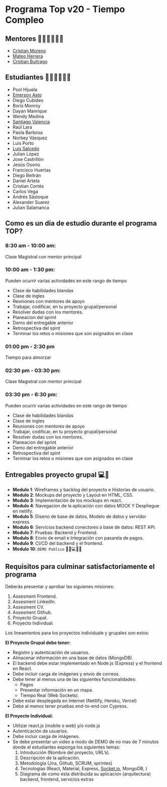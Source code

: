 # Programa Top v20 -  Tiempo Compleo

## Mentores 👩🏻‍🏫👨🏼‍🏫
- [Cristian Moreno](profiles/mentor-principal.md)
- [Mateo Herrera](profiles/mateo-herrera.md)
- [Cristian Buitrago](profiles/cristian-buitrago.md)

## Estudiantes 👩🏻‍💻🧑🏼‍💻
- Pool Hijuela
- [Emerson Asto](profiles/emerson-asto.md)
- Diego Cubides
- Boris Monroy
- Dayan Manrique
- Wendy Medina
- [Santiago Valencia](sprofiles/santiago-valencia-profile.md)
- Raúl Lara
- Paola Barbosa
- Norbey Vásquez
- Luis Porto
- [Luis Salcedo](profiles/luis-salcedo-salas.md)
- Julian López
- Jose Castrillón
- Jesús Osorio
- Francisco Huertas
- Diego Beltrán
- Daniel Arteta
- Cristian Cortés
- Carlos Vega
- Andrés Sástoque
- Alexander Suarez
- Julian Salamanca

## Como es un dia de estudio durante el programa TOP?

### 8:30 am - 10:00 am:
Clase Magistral con mentor principal

### 10:00 am - 1:30 pm:
Pueden ocurrir varias actividades en este rango de tiempo
- Clase de habilidades blandas
- Clase de ingles
- Reuniones con mentores de apoyo
- Trabajar, codificar, en tu proyecto grupal/personal
- Resolver dudas con los mentores.
- Planeacion del sprint
- Demo del entregable anterior
- Retrospectiva del spint
- Terminar los retos o misiones que son asignados en clase

### 01:00 pm - 2:30 pm
Tiempo para almorzar

### 02:30 pm - 03:30 pm:
Clase Magistral con mentor principal

### 03:30 pm - 6:30 pm:
Pueden ocurrir varias actividades en este rango de tiempo
- Clase de habilidades blandas
- Clase de ingles
- Reuniones con mentores de apoyo
- Trabajar, codificar, en tu proyecto grupal/personal
- Resolver dudas con los mentores.
- Planeacion del sprint
- Demo del entregable anterior
- Retrospectiva del spint
- Terminar los retos o misiones que son asignados en clase

## Entregables proyecto grupal 💻🤝

- **Modulo 1**: Wireframes y backlog del proyecto e Historias de usuario.
- **Modulo 2**: Mockups del proyecto y Layout en HTML, CSS.
- **Modulo 3**: Implementación de los mockups en react.
- **Modulo 4**: Navegacion de la aplicación con datos MOCK Y Despliegue en netlify.
- **Modulo 5**: Diseno de base de datos, Modelo de datos y servidor express.
- **Modulo 6**: Servicios backend conectores a base de datos: REST API.
- **Modulo 7**: Pruebas: Backend y Frontend.
- **Modulo 8**: Envio de email e Integración con pasarela de pagos.
- **Modulo 9**: CI/CD del backend y el frontend.
- **Modulo 10**: `DEMO Publico` 🎊🎉💻🎊🎉

## Requisitos para culminar satisfactoriamente el programa

Deberás presentar y aprobar las siguienes misiones:

1. Assesment Frontend.
2. Assesment LinkedIn.
3. Assesment CV.
4. Assesment Github.
5. Proyecto Grupal.
6. Proyecto Individual.

Los lineamientos para los proyectos individuale y grupales son estos:

**El Proyecto Grupal debe tener:**

- Registro y autenticación de usuarios.
- Almacenar información en una base de datos (MongoDB).
- El backend debe estar implementado en Node.js (Express) y el frontend en React.
- Debe incluir carga de imágenes y envío de correos.
- Debe tener al menos una de las siguientes funcionalidades:
    - Pagos
    - Presentar información en un mapa.
    - Tiempo Real (Web Sockets).
- Debe estar desplegada en Internet (Netllify, Heroku, Vercel)
- Debe al menos tener pruebas end-to-end con Cypress.

**El Proyecto Individual:**

- Utilizar react.js (mobile o web) y/o node.js
- Autenticación de usuarios.
- Debe incluir carga de imágenes.
- Se debe presentar un video a modo de DEMO de no mas de 7 minutos donde el estudiantes exponga los siguientes temas:
    1. Introducción (Nombre del proyecto, URL’s).
    2. Descripción de la aplicación.
    3. Metodología (Jira, Github, SCRUM, sprintes)
    4. Tecnologías (React, Material, Express, [Socket.io](http://socket.io/), MongoDB, )
    5. Diagrama de como esta distribuida su aplicacion (arquitectura) backend, frontend, servicios extras
